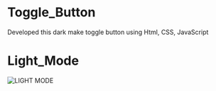 # Toggle_Button
Developed this dark make toggle button using  Html, CSS, JavaScript
# Light_Mode
![LIGHT MODE](https://user-images.githubusercontent.com/91894985/189727108-b80d4591-d950-44b1-a045-eb1fd6a3904d.png)
